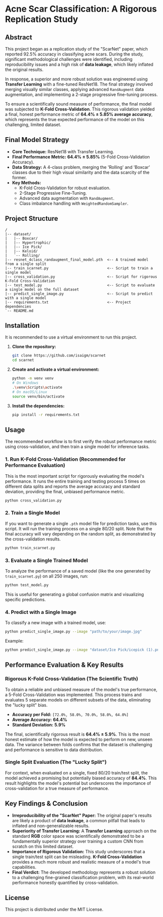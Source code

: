 # Acne Scar Classification: A Rigorous Replication Study

## Abstract

This project began as a replication study of the "ScarNet" paper, which reported 92.5% accuracy in classifying acne scars. During the study, significant methodological challenges were identified, including reproducibility issues and a high risk of **data leakage**, which likely inflated the original results.

In response, a superior and more robust solution was engineered using **Transfer Learning** with a fine-tuned ResNet18. The final strategy involved merging visually similar classes, applying advanced `RandAugment` data augmentation, and implementing a 2-stage progressive fine-tuning process.

To ensure a scientifically sound measure of performance, the final model was subjected to **K-Fold Cross-Validation**. This rigorous validation yielded a final, honest performance metric of **64.4% ± 5.85% average accuracy**, which represents the true expected performance of the model on this challenging, limited dataset.

## Final Model Strategy

- **Core Technique:** ResNet18 with Transfer Learning.
- **Final Performance Metric:** **64.4% ± 5.85%** (5-Fold Cross-Validation Accuracy).
- **Data Strategy:** A 4-class problem, merging the 'Rolling' and 'Boxcar' classes due to their high visual similarity and the data scarcity of the former.
- **Key Methods:**
  - K-Fold Cross-Validation for robust evaluation.
  - 2-Stage Progressive Fine-Tuning.
  - Advanced data augmentation with `RandAugment`.
  - Class imbalance handling with `WeightedRandomSampler`.

## Project Structure

```
/
|-- dataset/
|   |-- Boxcar/
|   |-- Hypertrophic/
|   |-- Ice Pick/
|   |-- Keloid/
|   `-- Rolling/
|-- resnet_4class_randaugment_final_model.pth  <-- A trained model from a single split
|-- train_scarnet.py                           <-- Script to train a single model
|-- cross_validation.py                        <-- Script for rigorous K-Fold Cross-Validation
|-- test_model.py                              <-- Script to evaluate a single model on the full dataset
|-- predict_single_image.py                    <-- Script to predict with a single model
|-- requirements.txt                           <-- Project dependencies
`-- README.md
```

## Installation

It is recommended to use a virtual environment to run this project.

1.  **Clone the repository:**
    ```bash
    git clone https://github.com/isaigm/scarnet
    cd scarnet
    ```

2.  **Create and activate a virtual environment:**
    ```bash
    python -m venv venv
    # On Windows
    .\venv\Scripts\activate
    # On macOS/Linux
    source venv/bin/activate
    ```

3.  **Install the dependencies:**
    ```bash
    pip install -r requirements.txt
    ```

## Usage

The recommended workflow is to first verify the robust performance metric using cross-validation, and then train a single model for inference tasks.

### 1. Run K-Fold Cross-Validation (Recommended for Performance Evaluation)

This is the most important script for rigorously evaluating the model's performance. It runs the entire training and testing process 5 times on different data splits and reports the average accuracy and standard deviation, providing the final, unbiased performance metric.

```bash
python cross_validation.py
```
### 2. Train a Single Model

If you want to generate a single `.pth` model file for prediction tasks, use this script. It will run the training process on a single 80/20 split. Note that the final accuracy will vary depending on the random split, as demonstrated by the cross-validation results.

```bash
python train_scarnet.py
```

### 3. Evaluate a Single Trained Model

To analyze the performance of a saved model (like the one generated by `train_scarnet.py`) on all 250 images, run:

```bash
python test_model.py
```
This is useful for generating a global confusion matrix and visualizing specific predictions.

### 4. Predict with a Single Image

To classify a new image with a trained model, use:

```bash
python predict_single_image.py --image "path/to/your/image.jpg"
```
Example:
```bash
python predict_single_image.py --image "dataset/Ice Pick/icepick (1).png"
```

## Performance Evaluation & Key Results

### Rigorous K-Fold Cross-Validation (The Scientific Truth)

To obtain a reliable and unbiased measure of the model's true performance, a 5-Fold Cross-Validation was implemented. This process trains and evaluates 5 separate models on different subsets of the data, eliminating the "lucky split" bias.

-   **Accuracy per Fold:** `[72.0%, 58.0%, 70.0%, 58.0%, 64.0%]`
-   **Average Accuracy:** **64.4%**
-   **Standard Deviation:** **5.9%**

The final, scientifically rigorous result is **64.4% ± 5.9%**. This is the most honest estimate of how the model is expected to perform on new, unseen data. The variance between folds confirms that the dataset is challenging and performance is sensitive to data distribution.

### Single Split Evaluation (The "Lucky Split")

For context, when evaluated on a single, fixed 80/20 train/test split, the model achieved a promising but potentially biased accuracy of **84.4%**. This result highlights the model's potential but underscores the importance of cross-validation for a true measure of performance.

## Key Findings & Conclusion

-   **Irreproducibility of the "ScarNet" Paper:** The original paper's results are likely a product of **data leakage**, a common pitfall that leads to inflated and non-generalizable results.
-   **Superiority of Transfer Learning:** A **Transfer Learning** approach on the standard **RGB** color space was scientifically demonstrated to be a fundamentally superior strategy over training a custom CNN from scratch on this limited dataset.
-   **Importance of Rigorous Validation:** This study underscores that a single train/test split can be misleading. **K-Fold Cross-Validation** provides a much more robust and realistic measure of a model's true capabilities.
-   **Final Verdict:** The developed methodology represents a robust solution to a challenging fine-grained classification problem, with its real-world performance honestly quantified by cross-validation.

## License

This project is distributed under the MIT License.
